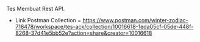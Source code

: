 Tes Membuat Rest API.

- Link Postman Collection = https://www.postman.com/winter-zodiac-718478/workspace/tes-ack/collection/10016618-1eda05cf-05de-448f-8268-37d41e5bb52e?action=share&creator=10016618